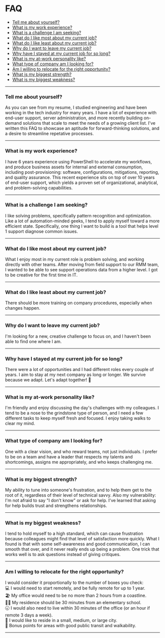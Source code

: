 # FAQ

<!--ts-->
* [Tell me about yourself?](https://github.com/tonypags/resume/blob/master/FAQ.md#tell-me-about-yourself)
* [What is my work experience?](https://github.com/tonypags/resume/blob/master/FAQ.md#what-is-my-work-experience)
* [What is a challenge I am seeking?](https://github.com/tonypags/resume/blob/master/FAQ.md#what-is-a-challenge-I-am-seeking)
* [What do I like most about my current job?](https://github.com/tonypags/resume/blob/master/FAQ.md#what-do-I-like-most-about-my-current-job)
* [What do I like least about my current job?](https://github.com/tonypags/resume/blob/master/FAQ.md#what-do-I-like-least-about-my-current-job)
* [Why do I want to leave my current job?](https://github.com/tonypags/resume/blob/master/FAQ.md#why-do-I-want-to-leave-my-current-job)
* [Why have I stayed at my current job for so long?](https://github.com/tonypags/resume/blob/master/FAQ.md#why-have-i-stayed-at-my-current-job-for-so-long)
* [What is my at-work personality like?](https://github.com/tonypags/resume/blob/master/FAQ.md#what-is-my-at-work-personality-like)
* [What type of company am I looking for?](https://github.com/tonypags/resume/blob/master/FAQ.md#what-type-of-company-am-I-looking-for)
* [Am I willing to relocate for the right opportunity?](https://github.com/tonypags/resume/blob/master/FAQ.md#am-I-willing-to-relocate-for-the-right-opportunity)
* [What is my biggest strength?](https://github.com/tonypags/resume/blob/master/FAQ.md#what-is-my-biggest-strength)
* [What is my biggest weakness?](https://github.com/tonypags/resume/blob/master/FAQ.md#what-is-my-biggest-weakness)
<!--te-->

---
### Tell me about yourself?
As you can see from my resume, I studied engineering and have been working in the tech industry for many years. I have a lot of experience with end-user support, server administration, and more recently building on-demand solutions that scale to meet the needs of a growing client list. 
I've written this FAQ to showcase an aptitude for forward-thinking solutions, and a desire to streamline repetative processes. 

---
### What is my work experience?
I have 6 years experience using PowerShell to accelerate my workflows, and produce business assets for internal and external consumption, including post-provisioning: software, configurations, mitigations, reporting, and quality assurance. This recent experience sits on top of over 10 years of end-user support, which yields a proven set of organizational, analytical, and problem-solving capabilities.

---
### What is a challenge I am seeking?
I like solving problems, specifically pattern recognition and optimization. Like a lot of automation-minded geeks, I tend to apply myself toward a more efficient state. 
Specifically, one thing I want to build is a tool that helps level 1 support diagnose common issues. 

---
### What do I like most about my current job?
What I enjoy most in my current role is problem solving, and working directly with other teams. 
After moving from field support to our RMM team, I wanted to be able to see support operations data from a higher level. I got to be creative for the first time in IT. 

---
### What do I like least about my current job?
There should be more training on company procedures, especially when changes happen.

---
### Why do I want to leave my current job?
I'm looking for a new, creative challenge to focus on, and I haven't been able to find one where I am.

---
### Why have I stayed at my current job for so long?
There were a lot of opportunities and I had different roles every couple of years. I aim to stay at my next company as long or longer. We survive because we adapt. Let's adapt together! 🤝

---
### What is my at-work personality like?
I'm friendly and enjoy discussing the day's challenges with my colleagues. I tend to be a nose to the grindstone type of person, and I need a few different tasks to keep myself fresh and focused. I enjoy taking walks to clear my mind. 

---
### What type of company am I looking for?
One with a clear vision, and who reward teams, not just individuals. I prefer to be on a team and have a leader that respects my talents and shortcomings, assigns me appropriately, and who keeps challenging me. 

---
### What is my biggest strength?
My ability to tune into someone's frustration, and to help them get to the root of it, regardless of their level of technical savvy. Also my vulnerability: I'm not afraid to say "I don't know" or ask for help. I've learned that asking for help builds trust and strengthens relationships. 

---
### What is my biggest weakness?
I tend to hold myself to a high standard, which can cause frustration because colleagues might find that level of satisfaction more quickly. What I found is that with some self-awareness and good communication, I can smooth that over, and it never really ends up being a problem. One trick that works well is to ask questions instead of giving critiques. 

---
### Am I willing to relocate for the right opportunity?
I would consider it proportionally to the number of boxes you check: 
<br>💻 I would need to start remotely, and be fully remote for up to 1 year. 
<br>🏖 My office would need to be no more than 2 hours from a coastline. 
<br>👩‍🏫 My residence should be 30 minutes from an elementary school. 
<br>🕣 I would also need to live within 30 minutes of the office (or an hour if remote 3 days a week). 
<br>🌃 I would like to reside in a small, medium, or large city. 
<br>🚃 Bonus points for areas with good public transit and walkability.

---

